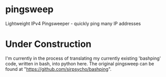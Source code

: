 # pingsweep
Lightweight IPv4 Pingsweeper - quickly ping many IP addresses

# Under Construction
I'm currently in the process of translating my currently existing 'bashping' code, written in bash, into python here.  The original pingsweep can be found at "https://github.com/sirpsycho/bashping".
